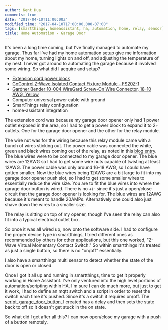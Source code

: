 ```yaml
---
author: Kent Hua
comments: true
date: "2017-04-10T11:00:00Z"
modified_time: "2017-04-10T17:00:00.000-07:00"
tags: [smartthings, homeassistant, ha, automation, home, relay, sensor]
title: Home Automation - Garage Door
---
```


It's been a long time coming, but I've finally managed to automate my garage.  Thus far I've had my home automation setup give me information about my home, turning lights on and off, and adjusting the temperature of my nest.  I never got around to automating the garage because it involved some wiring.  So what did I acquire and setup?

* [Extension cord power block](https://www.amazon.com/gp/product/B01FX6JSGC/ref=oh_aui_detailpage_o00_s00?ie=UTF8&psc=1)
* [GoControl Z-Wave Isolated Contact Fixture Module - FS20Z-1](https://www.amazon.com/gp/product/B00ER6MH22/ref=oh_aui_detailpage_o00_s00?ie=UTF8&psc=1)
* [Gardner Bender 10-004 WireGard Screw-On Wire Connector, 18-10 AWG, Yellow](https://www.amazon.com/gp/product/B002YE7W42/ref=oh_aui_detailpage_o00_s00?ie=UTF8&psc=1)
* Computer universal power cable with ground 
* SmartThings relay configuration
* home-assistant integration

The extension cord was because my garage door opener only had 1 power outlet exposed in the area, so I had to get a power block to expand it to 2+ outlets.  One for the garage door opener and the other for the relay module.  

The wire nut was for the wiring because this relay module came with a bunch of wires sticking out.  The power cable was connected the white, green and black wires coming out of the relay, as noted in this [blog entry](http://blog.smartthings.com/how-to/how-to-openclose-your-garage-door/).  The blue wires were to be connected to my garage door opener.  The blue wires are 12AWG so I had to get some wire nuts capable of twisting at least 12AWG.  The power cable was only around 16-18 AWG, so I could have gotten smaller.  Now the blue wires being 12AWG are a bit large to fit into my garage door opener push slot, so I had to get some smaller wires to essentially reduce the wire size.  You are to fit the blue wires into where the garage door button is wired.  There is no +/- since it's just a open/close circuit that the garage door opener is looking for.  The blue wires are 12AWG because it's meant to handle 20AMPs.  Alternatively one could also just shave down the wires to a smaller size.

The relay is sitting on top of my opener, though I've seen the relay can also fit into a typical electrical outlet box.

So once it was all wired up, now onto the software side.  I had to configure the proper device type in smartthings, I tried different ones as recommended by others for other applications, but this one worked, "Z-Wave Virtual Momentary Contact Switch."  So within smartthings it's treated as just a single button, so there is no "on/off" essentially.  

I also have a smartthings multi sensor to detect whether the state of the door is open or closed.

Once I got it all up and running in smartthings, time to get it properly working in Home Assistant.  I've only ventured into the high level portions of automation/scripting within HA.  I'm sure I can do much more, but just to get it work, I had to define an mqtt switch and a script in order to reset the switch each time it's pushed.  Since it's a switch it requires on/off.  The [script, garage_door_button, ](https://github.com/kenthua/homeautomation/blob/master/homeassistant/includes/script.yaml) I created has a delay and then sets the state back to off so it doesn't get stuck in the on state.

So what did I get after all this?  I can now open/close my garage with a push of a button remotely.

